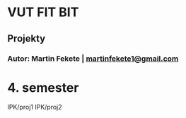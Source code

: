 # VUT FIT BIT
## Projekty
### Autor: Martin Fekete | martinfekete1@gmail.com

# 4. semester
IPK/proj1
IPK/proj2
